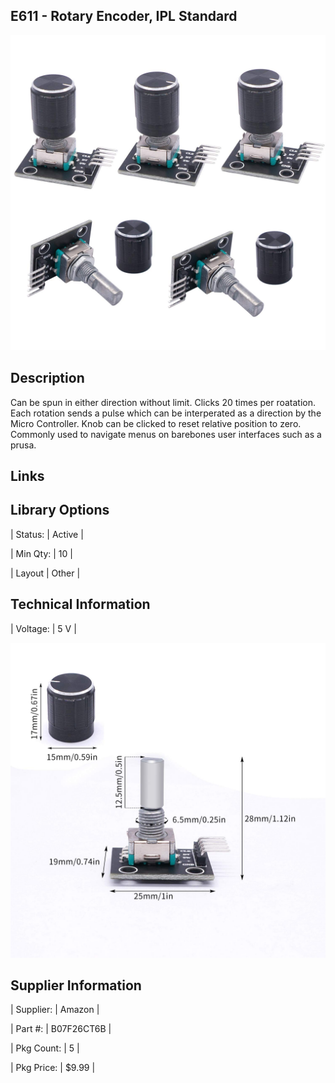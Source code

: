 ## E611 - Rotary Encoder, IPL Standard

 

![image](CAD/E611/image.png)

 

## Description   

 

Can be spun in either direction without limit. Clicks 20 times per roatation. Each rotation sends a pulse which can be interperated as a direction by the Micro Controller. Knob can be clicked to reset relative position to zero. Commonly used to navigate menus on barebones user interfaces such as a prusa. 



## Links   



## Library Options

 

| Status: | Active |

| Min Qty: | 10 |

| Layout | Other |

 

## Technical Information


| Voltage: | 5 V |

![image](CAD/E611/dim.png)

## Supplier Information

 

| Supplier: | Amazon |

| Part #: | B07F26CT6B |        

| Pkg Count: | 5 |

| Pkg Price: | $9.99 |